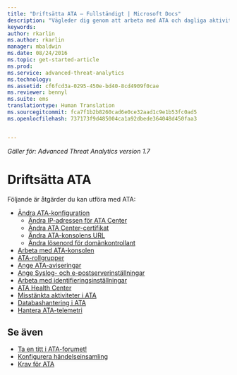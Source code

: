 ```yaml
---
title: "Driftsätta ATA – Fullständigt | Microsoft Docs"
description: "Vägleder dig genom att arbeta med ATA och dagliga aktiviteter."
keywords: 
author: rkarlin
ms.author: rkarlin
manager: mbaldwin
ms.date: 08/24/2016
ms.topic: get-started-article
ms.prod: 
ms.service: advanced-threat-analytics
ms.technology: 
ms.assetid: cf6fcd3a-0295-450e-bd40-8cd4909f0cae
ms.reviewer: bennyl
ms.suite: ems
translationtype: Human Translation
ms.sourcegitcommit: fca7f1b2b8260cad6e0ce32aad1c9e1b53fc0ad5
ms.openlocfilehash: 737173f9d485004ca1a92dbede364048d450faa3


---
```


*Gäller för: Advanced Threat Analytics version 1.7*



# <a name="operate-ata"></a>Driftsätta ATA

Följande är åtgärder du kan utföra med ATA:

- [Ändra ATA-konfiguration](modifying-ata-configuration.md)
  - [Ändra IP-adressen för ATA Center](modifying-ata-config-centerip.md)
  - [Ändra ATA Center-certifikat](modifying-ata-config-centercert.md)
  - [Ändra ATA-konsolens URL](modifying-ata-config-consoleurl.md)
  - [Ändra lösenord för domänkontrollant](modifying-ata-config-dcpassword.md)
- [Arbeta med ATA-konsolen](working-with-ata-console.md)
- [ATA-rollgrupper](ata-role-groups.md)
- [Ange ATA-aviseringar](setting-ata-alerts.md)
- [Ange Syslog- och e-postserverinställningar](setting-syslog-email-server-settings.md)
- [Arbeta med identifieringsinställningar](working-with-detection-settings.md)
- [ATA Health Center](ata-health-center.md)
- [Misstänkta aktiviteter i ATA](working-with-suspicious-activities.md)
- [Databashantering i ATA](ata-database-management.md)
- [Hantera ATA-telemetri](manage-telemetry-settings.md)


## <a name="see-also"></a>Se även

- [Ta en titt i ATA-forumet!](https://aka.ms/ata-forum)
- [Konfigurera händelseinsamling](configure-event-collection.md)
- [Krav för ATA](/advanced-threat-analytics/plan-design/ata-prerequisites)




<!--HONumber=Nov16_HO3-->


